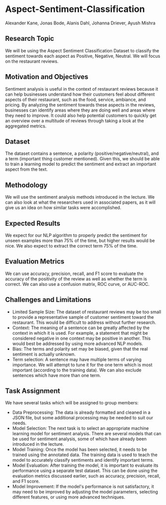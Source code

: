 # Aspect-Sentiment-Classification
Alexander Kane, Jonas Bode, Alanis Dahl, Johanna Driever, Ayush Mishra
## Research Topic
We will be using the Aspect Sentiment Classification Dataset to classify the sentiment towards each aspect as Positive, Negative, Neutral. We will focus on the restaurant reviews.
## Motivation and Objectives
Sentiment analysis is useful in the context of restaurant reviews because it can help businesses understand how their customers feel about different aspects of their restaurant, such as the food, service, ambiance, and pricing. By analyzing the sentiment towards these aspects in the reviews, businesses can identify areas where they are doing well and areas where they need to improve.
It could also help potential customers to quickly get an overview over a multitude of reviews through taking a look at the aggregated metrics.
## Dataset 
The dataset contains a sentence, a polarity (positive/negative/neutral), and a term (important thing customer mentioned). Given this, we should be able to train a learning model to predict the sentiment and extract an important aspect from the text.
## Methodology
We will use the sentiment analysis methods introduced in the lecture. We can also look at what the researchers used in associated papers, as it will give us an idea on how similar tasks were accomplished.
## Expected Results
We expect for our NLP algorithm to properly predict the sentiment for unseen examples more than 75% of the time, but higher results would be nice. We also expect to extract the correct term 75% of the time.
## Evaluation Metrics
We can use accuracy, precision, recall, and F1 score to evaluate the accuracy of the positivity of the review as well as whether the term is correct. We can also use a confusion matrix, ROC curve, or AUC-ROC.
## Challenges and Limitations
- Limited Sample Size: The dataset of restaurant reviews may be too small to provide a representative sample of customer sentiment toward the restaurant. This would be difficult to address without further research.
- Context: The meaning of a sentence can be greatly affected by the context in which it is used. For example, a statement that might be considered negative in one context may be positive in another. This would best be addressed by using more advanced NLP models.
- Bias: The terms and polarity set may be biased, given that the real sentiment is actually unknown.
- Term selection: A sentence may have multiple terms of varying importance. We will attempt to tune it for the one term which is most important (according to the training data). We can also exclude sentences which have more than one term.
## Task Assignment
We have several tasks which will be assigned to group members:
- Data Preprocessing: The data is already formatted and cleaned in a JSON file, but some additional processing may be needed to suit our needs.
- Model Selection: The next task is to select an appropriate machine learning model for sentiment analysis. There are several models that can be used for sentiment analysis, some of which have already been introduced in the lecture.
- Model Training: Once the model has been selected, it needs to be trained using the annotated data. The training data is used to teach the model to accurately classify sentiments and identify important terms.
- Model Evaluation: After training the model, it is important to evaluate its performance using a separate test dataset. This can be done using the evaluation metrics discussed earlier, such as accuracy, precision, recall, and F1 score.
- Model Improvement: If the model's performance is not satisfactory, it may need to be improved by adjusting the model parameters, selecting different features, or using more advanced techniques.
